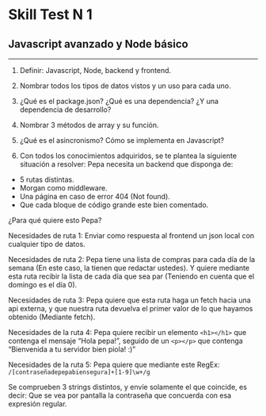 # Skill Test N 1
## Javascript avanzado y Node básico
---

1. Definir: Javascript, Node, backend y frontend.

2. Nombrar todos los tipos de datos vistos y un uso para cada uno.

3. ¿Qué es el package.json? ¿Qué es una dependencia? ¿Y una dependencia de desarrollo?

4. Nombrar 3 métodos de array y su función.

5. ¿Qué es el asincronismo? Cómo se implementa en Javascript?

6. Con todos los conocimientos adquiridos, se te plantea la siguiente situación a resolver: Pepa necesita un backend que disponga de:
- 5 rutas distintas.
- Morgan como middleware.
- Una página en caso de error 404 (Not found).
- Que cada bloque de código grande este bien comentado.

¿Para qué quiere esto Pepa?

Necesidades de ruta 1:
Enviar como respuesta al frontend un json local con cualquier tipo de
datos.

Necesidades de ruta 2:
Pepa tiene una lista de compras para cada día de la semana (En este
caso, la tienen que redactar ustedes). Y quiere mediante esta ruta recibir la
lista de cada día que sea par (Teniendo en cuenta que el domingo es el día
0).

Necesidades de ruta 3:
Pepa quiere que esta ruta haga un fetch hacia una api externa, y que
nuestra ruta devuelva el primer valor de lo que hayamos obtenido
(Mediante fetch).

Necesidades de la ruta 4:
Pepa quiere recibir un elemento ```<h1></h1>``` que contenga el mensaje “Hola
pepa!”, seguido de un ```<p></p>``` que contenga “Bienvenida a tu servidor bien
piola! :)”

Necesidades de la ruta 5:
Pepa quiere que mediante este RegEx:
``` /[contraseñadepepabiensegura]+[1-9]\w+/g ```

Se comprueben 3 strings distintos, y envíe solamente el que coincide, es
decir: Que se vea por pantalla la contraseña que concuerda con esa
expresión regular.